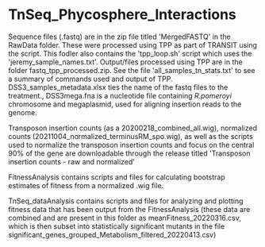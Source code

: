 # TnSeq_Phycosphere_Interactions

Sequence files (.fastq) are in the zip file titled 'MergedFASTQ' in the RawData folder. These were processed using TPP as part of TRANSIT using the script. This fodler also contains the 'tpp_loop.sh' script which uses the 'jeremy_sample_names.txt'. Output/files processed using TPP are in the folder fastq_tpp_processed.zip. See the file 'all_samples_tn_stats.txt' to see a summary of commands used and output of TPP. DSS3_samples_metadata.xlsx ties the name of the fastq files to the treatment., DSS3mega.fna is a nucleotide file containing _R.pomeroyi_ chromosome and megaplasmid, used for aligning insertion reads to the genome.

Transposon insertion counts (as a 20200218_combined_all.wig), normalized counts (20211004_normalized_terminusRM_spo.wig), as well as the scripts used to normalize the transposon insertion counts and focus on the central 90% of the gene are downloadable through the release titled 'Transposon insertion counts - raw and normalized'


FitnessAnalysis contains scripts and files for  calculating bootstrap estimates of fitness from a normalized .wig file. 

TnSeq_dataAnalysis contains scripts and files for analyzing and plotting fitness data that has been output from the FitnessAnalysis (these data are combined and are present in this folder as meanFitness_20220316.csv, which is then subset into statistically significant mutants in the file significant_genes_grouped_Metabolism_filtered_20220413.csv)
